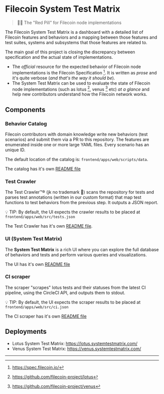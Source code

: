 # Filecoin System Test Matrix

> 💊😎  The "Red Pill" for Filecoin node implementations

The Filecoin System Test Matrix is a dashboard with a detailed list of Filecoin features and behaviors and a mapping between those features and test suites, systems and subsystems that those features are related to.

The main goal of this project is closing the discrepancy between specification and the actual state of implementations.

- The *official* resource for the expected behavior of Filecoin node implementations is the Filecoin Specification [^1]. It is written as *prose* and it's quite verbose (*and that's the way it should be*).
- The System Test Matrix can be used to evaluate the state of Filecoin node implementations (such as lotus [^2], venus [^3] etc) *at a glance* and help new contributors understand how the Filecoin network works. 

## Components

### Behavior Catalog

Filecoin contributors with domain knowledge write new behaviors (test scenarios) and submit them via a PR to this repository. The features are enumerated inside one or more large YAML files. Every scenario has an unique ID.

The default location of the catalog is: `frontend/apps/web/scripts/data`.

The catalog has it's own [README file](frontend/apps/web/scripts/data/README.md)

### Test Crawler

The Test Crawler™️® (jk no trademark 🙂) scans the repository for tests and parses test annotations (written in our custom format) that map test functions to test behaviors from the previous step. It outputs a JSON report.

💡 TIP: By default, the UI expects the crawler results to be placed at `frontend/apps/web/src/tests.json`

The Test Crawler has it's own [README file](test-crawler/README.md).

### UI (System Test Matrix)

The **System Test Matrix** is a rich UI where you can explore the full database of behaviors and tests and perform various queries and visualizations.

The UI has it's own [README file](frontend/README.md)

### CI scraper

The scraper "scrapes" lotus tests and their statuses from the latest CI pipeline, using the CircleCI API, and outputs them to stdout.

💡 TIP: By default, the UI expects the scraper results to be placed at `frontend/apps/web/src/ci.json`

The CI scraper has it's own [README file](scraper/README.md)

## Deployments

- Lotus System Test Matrix: https://lotus.systemtestmatrix.com/
- Venus System Test Matrix: https://venus.systemtestmatrix.com/

---
[^1]: https://spec.filecoin.io/
[^2]: https://github.com/filecoin-project/lotus
[^3]: https://github.com/filecoin-project/venus
[^4]: https://spec.filecoin.io/#section-systems.filecoin_files.piece.data-representation
